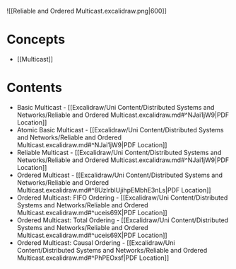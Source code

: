 ![[Reliable and Ordered Multicast.excalidraw.png|600]]

# Concepts

- [[Multicast]]

# Contents

- Basic Multicast - [[Excalidraw/Uni Content/Distributed Systems and Networks/Reliable and Ordered Multicast.excalidraw.md#^NJai1jW9|PDF Location]]
- Atomic Basic Multicast - [[Excalidraw/Uni Content/Distributed Systems and Networks/Reliable and Ordered Multicast.excalidraw.md#^NJai1jW9|PDF Location]]
- Reliable Multicast - [[Excalidraw/Uni Content/Distributed Systems and Networks/Reliable and Ordered Multicast.excalidraw.md#^NJai1jW9|PDF Location]]
- Ordered Multicast - [[Excalidraw/Uni Content/Distributed Systems and Networks/Reliable and Ordered Multicast.excalidraw.md#^8UzIrblUjihpEMbhE3nLs|PDF Location]]
- Ordered Multicast: FIFO Ordering - [[Excalidraw/Uni Content/Distributed Systems and Networks/Reliable and Ordered Multicast.excalidraw.md#^uceis69X|PDF Location]]
- Ordered Multicast: Total Ordering - [[Excalidraw/Uni Content/Distributed Systems and Networks/Reliable and Ordered Multicast.excalidraw.md#^uceis69X|PDF Location]]
- Ordered Multicast: Causal Ordering - [[Excalidraw/Uni Content/Distributed Systems and Networks/Reliable and Ordered Multicast.excalidraw.md#^PhPEOxsf|PDF Location]]